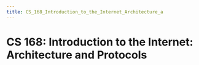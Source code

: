 ```yaml
---
title: CS_168_Introduction_to_the_Internet_Architecture_a
---
```


# CS 168: Introduction to the Internet: Architecture and Protocols